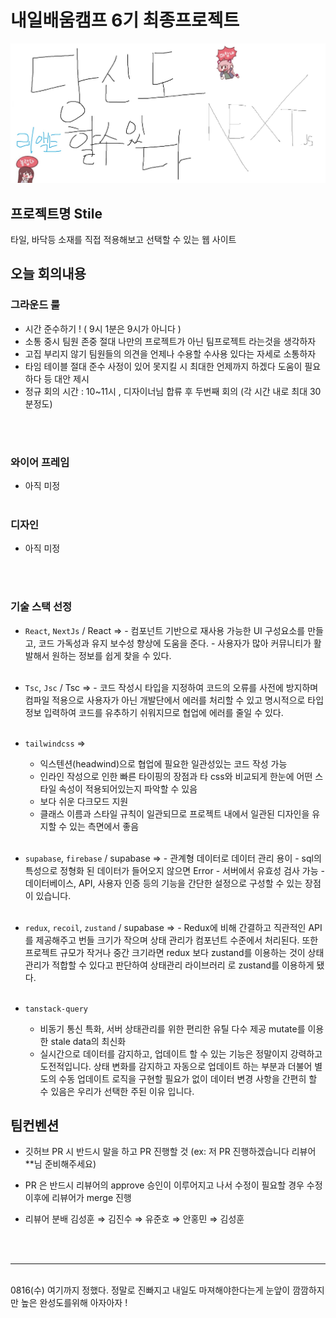 # 내일배움캠프 6기 최종프로젝트

![Alt text](../images/canIReactBG/%EB%8B%B9%EC%8B%A0%EB%8F%84%ED%95%A0%EC%88%98%EC%9E%88%EB%8B%A4%EB%84%A5%EC%8A%A4%ED%8A%B8%EC%A0%9C%EC%9D%B4%EC%97%90%EC%8A%A4.jpg)

## 프로젝트명 Stile

타일, 바닥등 소재를 직접 적용해보고 선택할 수 있는 웹 사이트

## 오늘 회의내용

### 그라운드 룰

- 시간 준수하기 ! ( 9시 1분은 9시가 아니다 )
- 소통 중시 팀원 존중 절대 나만의 프로젝트가 아닌 팀프로젝트 라는것을 생각하자
- 고집 부리지 않기 팀원들의 의견을 언제나 수용할 수사용 있다는 자세로 소통하자
- 타임 테이블 절대 준수 사정이 있어 못지킬 시 최대한 언제까지 하겠다 도움이 필요하다 등 대안 제시
- 정규 회의 시간 : 10~11시 , 디자이너님 합류 후 두번째 회의 (각 시간 내로 최대 30분정도)

<br/>
<br/>

### 와이어 프레임

- 아직 미정
  <br/>
  <br/>

### 디자인

- 아직 미정

<br/>
<br/>

### 기술 스택 선정

- `React`, `NextJs` / React => - 컴포넌트 기반으로 재사용 가능한 UI 구성요소를 만들고, 코드 가독성과 유지 보수성 향상에 도움을 준다. - 사용자가 많아 커뮤니티가 활발해서 원하는 정보를 쉽게 찾을 수 있다.
  <br/>
  <br/>

- `Tsc`, `Jsc` / Tsc => - 코드 작성시 타입을 지정하여 코드의 오류를 사전에 방지하며 컴파일 적용으로 사용자가 아닌 개발단에서 에러를 처리할 수 있고 명시적으로 타입 정보 입력하여 코드를 유추하기 쉬워지므로 협업에 에러를 줄일 수 있다.
  <br/>
  <br/>

- `tailwindcss` =>

  - 익스텐션(headwind)으로 협업에 필요한 일관성있는 코드 작성 가능
  - 인라인 작성으로 인한 빠른 타이핑의 장점과 타 css와 비교되게 한눈에 어떤 스타일 속성이 적용되어있는지 파악할 수 있음
  - 보다 쉬운 다크모드 지원
  - 클래스 이름과 스타일 규칙이 일관되므로 프로젝트 내에서 일관된 디자인을 유지할 수 있는 측면에서 좋음
    <br/>
    <br/>

- `supabase`, `firebase` / supabase => - 관계형 데이터로 데이터 관리 용이 - sql의 특성으로 정형화 된 데이터가 들어오지 않으면 Error - 서버에서 유효성 검사 가능 - 데이터베이스, API, 사용자 인증 등의 기능을 간단한 설정으로 구성할 수 있는 장점이 있습니다.
  <br/>
  <br/>

- `redux`, `recoil`, `zustand` / supabase => - Redux에 비해 간결하고 직관적인 API를 제공해주고 번들 크기가 작으며 상태 관리가 컴포넌트 수준에서 처리된다. 또한 프로젝트 규모가 작거나 중간 크기라면 redux 보다 zustand를 이용하는 것이 상태관리가 적합할 수 있다고 판단하여 상태관리 라이브러리 로 zustand를 이용하게 됐다.
  <br/>
  <br/>

- `tanstack-query`
  - 비동기 통신 특화, 서버 상태관리를 위한 편리한 유틸 다수 제공 mutate를 이용한 stale data의 최신화
  - 실시간으로 데이터를 감지하고, 업데이트 할 수 있는 기능은 정말이지 강력하고 도전적입니다. 상태 변화를 감지하고 자동으로 업데이트 하는 부분과 더불어 별도의 수동 업데이트 로직을 구현할 필요가 없이 데이터 변경 사항을 간편히 할 수 있음은 우리가 선택한 주된 이유 입니다.

## 팀컨벤션

- 깃허브 PR 시 반드시 말을 하고 PR 진행할 것
  (ex: 저 PR 진행하겠습니다 리뷰어 \*\*님 준비해주세요)

- PR 은 반드시 리뷰어의 approve 승인이 이루어지고 나서 수정이 필요할 경우 수정 이후에 리뷰어가 merge 진행

- 리뷰어 분배
  김성훈 ⇒ 김진수 ⇒ 유준호 ⇒ 안홍민 ⇒ 김성훈

<br/>
<br/>
<hr/>
<br/>
0816(수) 여기까지 정했다.
 정말로 진빠지고 내일도 마져해야한다는게 눈앞이 깜깜하지만 높은 완성도를위해 아자아자 !
